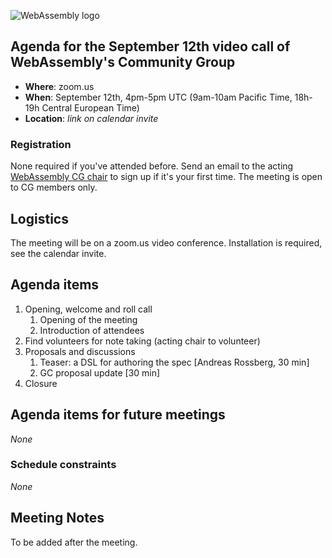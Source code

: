 ![WebAssembly logo](/images/WebAssembly.png)

## Agenda for the September 12th video call of WebAssembly's Community Group

- **Where**: zoom.us
- **When**: September 12th, 4pm-5pm UTC (9am-10am Pacific Time, 18h-19h Central European Time)
- **Location**: *link on calendar invite*

### Registration

None required if you've attended before. Send an email to the acting [WebAssembly CG chair](mailto:webassembly-cg-chair@chromium.org)
to sign up if it's your first time. The meeting is open to CG members only.

## Logistics

The meeting will be on a zoom.us video conference.
Installation is required, see the calendar invite.

## Agenda items

1. Opening, welcome and roll call
    1. Opening of the meeting
    1. Introduction of attendees
1. Find volunteers for note taking (acting chair to volunteer)
1. Proposals and discussions
    1. Teaser: a DSL for authoring the spec [Andreas Rossberg, 30 min]
    2. GC proposal update [30 min]
1. Closure

## Agenda items for future meetings

*None*

### Schedule constraints

*None*

## Meeting Notes

To be added after the meeting.
